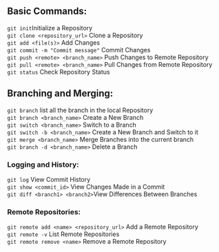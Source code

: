 ## Basic Commands:
`git init`Initialize a Repository  
`git clone <repository_url>` Clone a Repository  
`git add <file(s)>` Add Changes  
`git commit -m "Commit message"` Commit Changes  
`git push <remote> <branch_name>` Push Changes to Remote Repository  
`git pull <remote> <branch_name>` Pull Changes from Remote Repository  
`git status` Check Repository Status  
## Branching and Merging:
`git branch` list all the branch in the local Repository  
`git branch <branch_name>` Create a New Branch  
`git switch <branch_name>` Switch to a Branch  
`git switch -b <branch_name>` Create a New Branch and Switch to it  
`git merge <branch_name>` Merge Branches into the current branch  
`git branch -d <branch_name>` Delete a Branch  
### Logging and History:
`git log` View Commit History  
`git show <commit_id>` View Changes Made in a Commit  
`git diff <branch1> <branch2>`View Differences Between Branches  
### Remote Repositories:
`git remote add <name> <repository_url>` Add a Remote Repository  
`git remote -v` List Remote Repositories  
`git remote remove <name>` Remove a Remote Repository  

